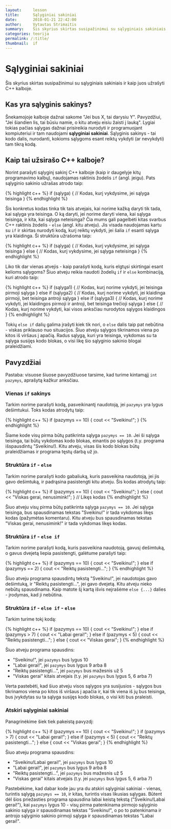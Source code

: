 ```yaml
---
layout:     lesson
title:      Sąlyginiai sakiniai
date:       2018-01-21 22:42:00
author:     Vytautas Strimaitis
summary:    Šis skyrius skirtas susipažinimui su sąlyginiais sakiniais ir kaip juos užrašyti C++ kalboje.
categories: teorija
permalink: /:title/
thumbnail:  if
---
```

# Sąlyginiai sakiniai
Šis skyrius skirtas susipažinimui su sąlyginiais sakiniais ir kaip juos užrašyti C++ kalboje.

## Kas yra sąlyginis sakinys?
Šnekamojoje kalboje dažnai sakome "Jei bus X, tai darysiu Y". Pavyzdžiui, "Jei šiandien lis, tai būsiu namie, o kitu atveju eisiu žaisti į lauką". Lygiai tokias pačias sąlygas dažnai prisireikia nurodyti ir programuojant kompiuteriui ir tam naudojami **sąlyginiai sakiniai**. Sąlyginis sakinys - tai kodo dalis, nurodanti, kokioms sąlygoms esant reiktų vykdyti (ar nevykdyti) tam tikrą kodą.

## Kaip tai užsirašo C++ kalboje?
Norint parašyti sąlyginį sakinį C++ kalboje (kaip ir daugelyje kitų programavimo kalbų), naudojamas raktinis žodelis `if` (angl. jeigu). Pats sąlyginio sakinio užrašas atrodo taip:

{% highlight c++ %}
if (sąlyga) {
    // Kodas, kurį vykdysime, jei sąlyga teisinga
}
{% endhighlight %}

Šis konkretus kodas tinka tik tais atvejais, kai norime kažką daryti tik tada, kai sąlyga yra teisinga. O ką daryti, jei norime daryti viena, kai sąlyga teisinga, ir kita, kai sąlyga neteisinga?  Čia mums gali pagelbėti kitas svarbus C++ raktinis žodelis - `else` (angl. kitu atveju). Jis visada naudojamas kartu su `if` ir skirtas nurodyti kodą, kurį reiktų vykdyti, jei šalia `if` esanti sąlyga yra klaidinga. Ši struktūra užrašoma taip:

{% highlight c++ %}
if (sąlyga) {
    // Kodas, kurį vykdysime, jei sąlyga teisinga
}
else {
    // Kodas, kurį vykdysime, jei sąlyga neteisinga
}
{% endhighlight %}

Liko tik dar vienas atvejis - kaip parašyti kodą, kuris elgtųsi skirtingai esant kelioms sąlygoms? Šiuo atveju reikia naudoti žodelių `if` ir `else` kombinaciją, kuri atrodo taip:

{% highlight c++ %}
if (sąlyga1) {
    // Kodas, kurį norime vykdyti, jei teisinga pirmoji sąlyga
}
else if (sąlyga2) {
    // Kodas, kurį norime vykdyti, jei klaidinga pirmoji, bet teisinga antroji sąlyga
}
else if (sąlyga3) {
    // Kodas, kurį norime vykdyti, jei klaidingos pirmoji ir antroji, bet teisinga trečioji sąlyga
}
else {
    // Kodas, kurį norime vykdyti, kai visos anksčiau nurodytos sąlygos klaidingos
}
{% endhighlight %}

Tokių `else if` dalių galima įrašyti kiek tik nori, o `else` dalis taip pat nebūtina - viskas priklauso nuo situacijos. Šiuo atveju sąlygos tikrinamos viena po kitos iš viršaus į apačią. Radus sąlygą, kuri yra teisinga, vykdomas su ta sąlyga susijęs kodo blokas, o visi likę šio sąlyginio sakinio blogai praleidžiami.

## Pavyzdžiai
Pastaba: visuose šiuose pavyzdžiuose tarsime, kad turime kintamąjį `int pazymys`, aprašytą kažkur anksčiau.

### Vienas `if` sakinys
Tarkim norime parašyti kodą, pasveikinantį naudotoją, jei `pazymys` yra lygus dešimtukui. Toks kodas atrodytų taip:

{% highlight c++ %}
if (pazymys == 10) {
    cout << "Sveikinu!";
}
{% endhighlight %}

Šiame kode visų pirma būtų patikrinta sąlyga `pazymys == 10`. Jei ši sąlyga teisinga, tai būtų vykdomas kodo blokas, einantis po sąlygos (t.y. programa išspausdintų "Sveikinu!). Kitu atveju, visas šis kodo blokas būtų praleidžiamas ir programa tęstų darbą už jo.

### Struktūra `if` - `else`
Tarkim norime parašyti kodo gabaliuką, kuris pasveikina naudotoją, jei jis gavo dešimtuką, ir padrąsina pasistengti kitu atveju. Šis kodas atrodytų taip:

{% highlight c++ %}
if (pazymys == 10) {
    cout << "Sveikinu!";
}
else {
    cout << "Viskas gerai, nenusimink!";
}
// Likęs kodas
{% endhighlight %}

Šiuo atveju visų pirma būtų patikrinta sąlyga `pazymys == 10`. Jei sąlyga teisinga, bus spausdinamas tekstas "Sveikinu!" ir tada vykdomas likęs kodas (pažymėtas komentaru). Kitu atveju bus spausdinamas tekstas "Viskas gerai, nenusimink!" ir tada vykdomas likęs kodas.

### Struktūra `if` - `else if`
Tarkim norime parašyti kodą, kuris pasveikina naudotoją, gavusį dešimtuką, o gavus dvejetą liepia pasistengti, galėtume parašyti taip:

{% highlight c++ %}
if (pazymys == 10) {
    cout << "Sveikinu!";
}
else if (pazymys == 2) {
    cout << "Reiktų pasistengti...";
}
{% endhighlight %}

Šiuo atveju programa spausdintų tekstą "Sveikinu!", jei naudotojas gavo dešimtuką, ir "Reiktų pasistengti...", jei gavo dvejetą. Kitu atveju nieko nebūtų spausdinama. Kaip matote šį kartą išvis neįrašėme `else {...}` dalies - įrodymas, kad ji nebūtina.

### Struktūra `if` - `else if` - `else`
Tarkim turime tokį kodą:

{% highlight c++ %}
if (pazymys == 10) {
    cout << "Sveikinu!";
}
else if (pazymys > 7) {
    cout << "Labai gerai!";
}
else if (pazymys < 5) {
    cout << "Reiktų pasistengti...";
}
else {
    cout << "Viskas gerai";
}
{% endhighlight %}

Šiuo atveju programa spausdins:
* "Sveikinu!", jei `pazymys` bus lygus 10
* "Labai gerai!", jei `pazymys` bus lygus 9 arba 8
* "Reiktų pasistengti...", jei `pazymys` bus mažesnis už 5
* "Viskas gerai" kitais atvejais (t.y. jei `pazymys` bus lygus 5, 6 arba 7)

Verta pastebėti, kad šiuo atveju visos sąlygos yra susijusios - sąlygos bus tikrinamos viena po kitos iš viršaus į apačia ir, kai tik viena iš jų bus teisinga, bus įvykdytas su ta sąlyga susijęs kodo blokas, o visi kiti bus praleisti. 

### Atskiri sąlyginiai sakiniai
Panagrinėkime šiek tiek pakeistą pavyzdį:

{% highlight c++ %}
if (pazymys == 10) {
    cout << "Sveikinu!";
}
if (pazymys > 7) {
    cout << "Labai gerai!";
}
else if (pazymys < 5) {
    cout << "Reiktų pasistengti...";
}
else {
    cout << "Viskas gerai";
}
{% endhighlight %}

Šiuo atveju programa spausdins:
* "Sveikinu!Labai gerai!", jei `pazymys` bus lygus 10
* "Labai gerai!", jei `pazymys` bus lygus 9 arba 8
* "Reiktų pasistengti...", jei `pazymys` bus mažesnis už 5
* "Viskas gerai" kitais atvejais (t.y. jei `pazymys` bus lygus 5, 6 arba 7)

Pastebėkime, kad dabar kode jau yra du atskiri sąlyginiai sakiniai - vienas, turintis sąlygą `pazymys == 10`, ir kitas, turintis visas likusias sąlygas. Būtent dėl šios priežasties programa spausdina labai keistą tekstą ("Sveikinu!Labai gerai!"), kai `pazymys` lygus 10 - visų pirma patenkinama pirmojo sąlyginio sakinio sąlyga ir spausdinamas tekstas "Sveikinu!", o po to patenkinama ir antrojo sąlyginio sakinio pirmoji sąlyga ir spausdinamas tekstas "Labai gerai!".
